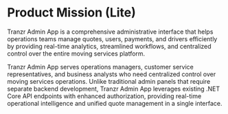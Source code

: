 # Product Mission (Lite)

Tranzr Admin App is a comprehensive administrative interface that helps operations teams manage quotes, users, payments, and drivers efficiently by providing real-time analytics, streamlined workflows, and centralized control over the entire moving services platform.

Tranzr Admin App serves operations managers, customer service representatives, and business analysts who need centralized control over moving services operations. Unlike traditional admin panels that require separate backend development, Tranzr Admin App leverages existing .NET Core API endpoints with enhanced authorization, providing real-time operational intelligence and unified quote management in a single interface.

